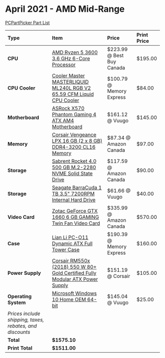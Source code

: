 # April 2021 - AMD Mid-Range

[PCPartPicker Part List](https://ca.pcpartpicker.com/list/MPYmNc)

Type|Item|Price|Print Price|
:----|:----|:----|:----
**CPU** | [AMD Ryzen 5 3600 3.6 GHz 6-Core Processor](https://ca.pcpartpicker.com/product/9nm323/amd-ryzen-5-3600-36-thz-6-core-processor-100-100000031box) | $223.99 @ Best Buy Canada | $195.00
**CPU Cooler** | [Cooler Master MASTERLIQUID ML240L RGB V2 65.59 CFM Liquid CPU Cooler](https://ca.pcpartpicker.com/product/fLFKHx/cooler-master-masterliquid-ml240l-rgb-v2-6559-cfm-liquid-cpu-cooler-mlw-d24m-a18pc-r2) | $100.79 @ Memory Express | $84.00
**Motherboard** | [ASRock X570 Phantom Gaming 4 ATX AM4 Motherboard](https://ca.pcpartpicker.com/product/RJxbt6/asrock-x570-phantom-gaming-4-atx-am4-motherboard-x570-phantom-gaming-4) | $161.12 @ Vuugo | $145.00
**Memory** | [Corsair Vengeance LPX 16 GB (2 x 8 GB) DDR4-3200 CL16 Memory](https://ca.pcpartpicker.com/product/p6RFf7/corsair-memory-cmk16gx4m2b3200c16) | $87.34 @ Amazon Canada | $97.00
**Storage** | [Sabrent Rocket 4.0 500 GB M.2-2280 NVME Solid State Drive](https://ca.pcpartpicker.com/product/PMbCmG/sabrent-rocket-40-500-gb-m2-2280-nvme-solid-state-drive-sb-rocket-nvme4-500) | $117.59 @ Amazon Canada | $90.00
**Storage** | [Seagate BarraCuda 1 TB 3.5" 7200RPM Internal Hard Drive](https://ca.pcpartpicker.com/product/44Gj4D/seagate-barracuda-1tb-35-7200rpm-internal-hard-drive-st1000dm010) | $61.66 @ Vuugo | $40.00
**Video Card** | [Zotac GeForce GTX 1660 6 GB GAMING Twin Fan Video Card](https://ca.pcpartpicker.com/product/86QfrH/zotac-geforce-gtx-1660-6-gb-gaming-twin-fan-video-card-zt-t16600k-10m) | $335.99 @ Amazon Canada | $570.00
**Case** | [Lian Li PC-O11 Dynamic ATX Full Tower Case](https://ca.pcpartpicker.com/product/Hwkj4D/lian-li-pc-o11dx-atx-full-tower-case-pc-o11dx) | $190.39 @ Memory Express | $160.00
**Power Supply** | [Corsair RM550x (2018) 550 W 80+ Gold Certified Fully Modular ATX Power Supply](https://ca.pcpartpicker.com/product/bqVD4D/corsair-rmx-2018-550w-80-gold-certified-fully-modular-atx-power-supply-cp-9020177-na) | $151.19 @ Corsair | $105.00
**Operating System** | [Microsoft Windows 10 Home OEM 64-bit](https://ca.pcpartpicker.com/product/wtgPxr/microsoft-os-kw900140) | $145.04 @ Vuugo | $25.00
 | *Prices include shipping, taxes, rebates, and discounts* |
 | **Total** | **$1575.10**
 | **Print Total** | **$1511.00**

